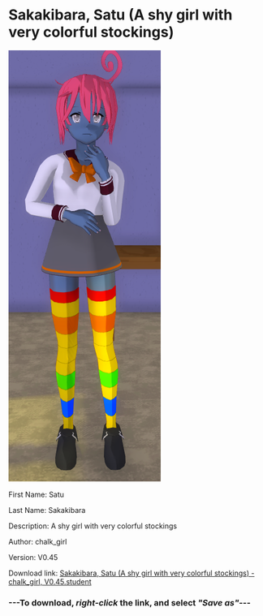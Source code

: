 # Sakakibara, Satu (A shy girl with very colorful stockings)

<img src = "https://raw.githubusercontent.com/Arbiter1223/Daigaku-Gurashi-Custom-Students/master/Students/Files/Sakakibara%2C%20Satu%20(A%20shy%20girl%20with%20very%20colorful%20stockings).png">

First Name: Satu

Last Name: Sakakibara

Description: A shy girl with very colorful stockings

Author: chalk_girl

Version: V0.45

Download link: <a href="https://raw.githubusercontent.com/Arbiter1223/Daigaku-Gurashi-Custom-Students/master/Students/Files/Sakakibara%2C%20Satu%20(A%20shy%20girl%20with%20very%20colorful%20stockings)%20-%20chalk_girl%2C%20V0.45.student">Sakakibara, Satu (A shy girl with very colorful stockings) - chalk_girl, V0.45.student</a>

### ---**To download, _right-click_ the link, and select _"Save as"_**---
